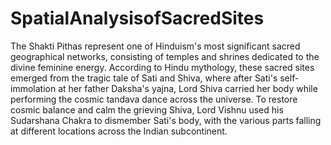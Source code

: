 # SpatialAnalysisofSacredSites

The Shakti Pithas represent one of Hinduism's most significant sacred geographical networks, consisting of temples and shrines dedicated to the divine feminine energy. According to Hindu mythology, these sacred sites emerged from the tragic tale of Sati and Shiva, where after Sati's self-immolation at her father Daksha's yajna, Lord Shiva carried her body while performing the cosmic tandava dance across the universe. To restore cosmic balance and calm the grieving Shiva, Lord Vishnu used his Sudarshana Chakra to dismember Sati's body, with the various parts falling at different locations across the Indian subcontinent.
